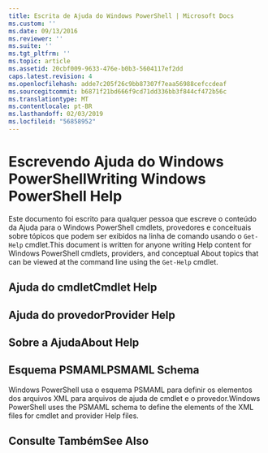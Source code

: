 ```yaml
---
title: Escrita de Ajuda do Windows PowerShell | Microsoft Docs
ms.custom: ''
ms.date: 09/13/2016
ms.reviewer: ''
ms.suite: ''
ms.tgt_pltfrm: ''
ms.topic: article
ms.assetid: 20cbf009-9633-476e-b0b3-5604117ef2dd
caps.latest.revision: 4
ms.openlocfilehash: adde7c205f26c9bb87307f7eaa56988cefccdeaf
ms.sourcegitcommit: b6871f21bd666f9cd71dd336bb3f844cf472b56c
ms.translationtype: MT
ms.contentlocale: pt-BR
ms.lasthandoff: 02/03/2019
ms.locfileid: "56858952"
---
```

# <a name="writing-windows-powershell-help"></a><span data-ttu-id="0b56d-102">Escrevendo Ajuda do Windows PowerShell</span><span class="sxs-lookup"><span data-stu-id="0b56d-102">Writing Windows PowerShell Help</span></span>

<span data-ttu-id="0b56d-103">Este documento foi escrito para qualquer pessoa que escreve o conteúdo da Ajuda para o Windows PowerShell cmdlets, provedores e conceituais sobre tópicos que podem ser exibidos na linha de comando usando o `Get-Help` cmdlet.</span><span class="sxs-lookup"><span data-stu-id="0b56d-103">This document is written for anyone writing Help content for Windows PowerShell cmdlets, providers, and conceptual About topics that can be viewed at the command line using the `Get-Help` cmdlet.</span></span>

## <a name="cmdlet-help"></a><span data-ttu-id="0b56d-104">Ajuda do cmdlet</span><span class="sxs-lookup"><span data-stu-id="0b56d-104">Cmdlet Help</span></span>

## <a name="provider-help"></a><span data-ttu-id="0b56d-105">Ajuda do provedor</span><span class="sxs-lookup"><span data-stu-id="0b56d-105">Provider Help</span></span>

## <a name="about-help"></a><span data-ttu-id="0b56d-106">Sobre a Ajuda</span><span class="sxs-lookup"><span data-stu-id="0b56d-106">About Help</span></span>

## <a name="psmaml-schema"></a><span data-ttu-id="0b56d-107">Esquema PSMAML</span><span class="sxs-lookup"><span data-stu-id="0b56d-107">PSMAML Schema</span></span>

 <span data-ttu-id="0b56d-108">Windows PowerShell usa o esquema PSMAML para definir os elementos dos arquivos XML para arquivos de ajuda de cmdlet e o provedor.</span><span class="sxs-lookup"><span data-stu-id="0b56d-108">Windows PowerShell uses the PSMAML schema to define the elements of the XML files for cmdlet and provider Help files.</span></span>

## <a name="see-also"></a><span data-ttu-id="0b56d-109">Consulte Também</span><span class="sxs-lookup"><span data-stu-id="0b56d-109">See Also</span></span>
